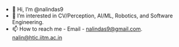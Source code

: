 - 👋 Hi, I’m @nalindas9
- 👀 I’m interested in CV/Perception, AI/ML, Robotics, and Software Engineering.
- 📫 How to reach me - Email - nalindas9@gmail.com. nalin@htic.iitm.ac.in

<!---
nalindas9/nalindas9 is a ✨ special ✨ repository because its `README.md` (this file) appears on your GitHub profile.
You can click the Preview link to take a look at your changes.
--->
